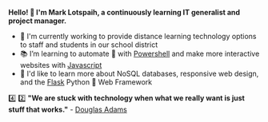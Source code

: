 **Hello! 👋 I'm Mark Lotspaih, a continuously learning IT generalist and project manager.**

- :hammer: I'm currently working to provide distance learning technology options to staff and students in our school district
- :books: I’m learning to automate :robot: with [Powershell](https://nostarch.com/powershellsysadmins) and make more interactive websites with [Javascript](https://www.oreilly.com/library/view/javascript-the-definitive/9781491952016/)
- :thought_balloon: I'd like to learn more about NoSQL databases, responsive web design, and the [Flask](https://github.com/pallets/flask) Python :snake: Web Framework

:four: :two: **"We are stuck with technology when what we really want is just stuff that works."** - [Douglas Adams](https://douglasadams.com/)

